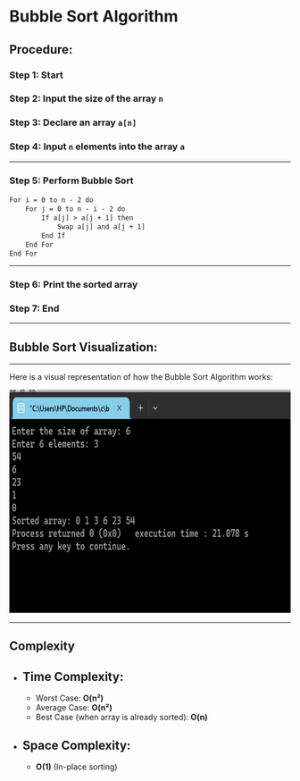 
# Bubble Sort Algorithm

## Procedure:

###  Step 1: Start  
### Step 2: Input the size of the array `n`  
###  Step 3: Declare an array `a[n]`  
###  Step 4: Input `n` elements into the array `a`  

---

### Step 5: Perform Bubble Sort

```
For i = 0 to n - 2 do  
    For j = 0 to n - i - 2 do  
        If a[j] > a[j + 1] then  
            Swap a[j] and a[j + 1]  
        End If  
    End For  
End For  
```

---

###  Step 6: Print the sorted array  
###  Step 7: End  

---
## Bubble Sort Visualization:
---

Here is a visual representation of how the  Bubble Sort Algorithm works:

<img src="output.png" width="700" height="400" alt="Bubble">

---

##  Complexity 

- ##  **Time Complexity**:
  - Worst Case: **O(n²)**  
  - Average Case: **O(n²)**  
  - Best Case (when array is already sorted): **O(n)**

- ## **Space Complexity**:
  - **O(1)** (In-place sorting)
